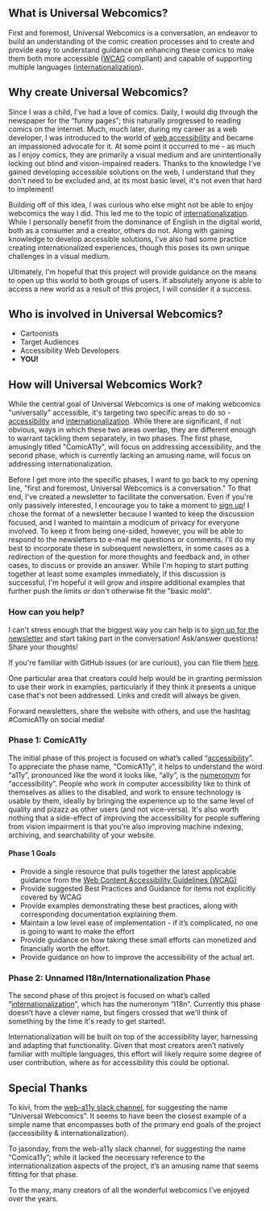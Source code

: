 <!-- blank line -->
<div hidden>
  
# Universal Webcomics

</div>

<article markdown="1" aria-labelledby="what-is-universal-webcomics">

## What is Universal Webcomics?
First and foremost, Universal Webcomics is a conversation, an endeavor to build an understanding of the comic creation processes and to create and provide easy to understand guidance on enhancing these comics to make them both more accessible ([WCAG](<a href="https://www.w3.org/WAI/standards-guidelines/wcag/">) compliant) and capable of supporting multiple languages ([internationalization](https://en.wikipedia.org/wiki/Internationalization_and_localization)).

</article>

<article markdown="1" aria-labelledby="why-create-universal-webcomics">

## Why create Universal Webcomics?
Since I was a child, I've had a love of comics. Daily, I would dig through the newspaper for the “funny pages”; this naturally progressed to reading comics on the internet. Much, much later, during my career as a web developer, I was introduced to the world of [web accessibility](https://en.wikipedia.org/wiki/Computer_accessibility) and became an impassioned advocate for it. At some point it occurred to me - as much as I enjoy comics, they are primarily a visual medium and are unintentionally locking out blind and vision-impaired readers. Thanks to the knowledge I've gained developing accessible solutions on the web, I understand that they don't need to be excluded and, at its most basic level, it's not even that hard to implement!

Building off of this idea, I was curious who else might not be able to enjoy webcomics the way I did. This led me to the topic of [internationalization](https://en.wikipedia.org/wiki/Internationalization_and_localization). While I personally benefit from the dominance of English in the digital world, both as a consumer and a creator, others do not. Along with gaining knowledge to develop accessible solutions, I've also had some practice creating internationalized experiences, though this poses its own unique challenges in a visual medium.

Ultimately, I'm hopeful that this project will provide guidance on the means to open up this world to both groups of users. If absolutely anyone is able to access a new world as a result of this project, I will consider it a success.

</article>

## Who is involved in Universal Webcomics?
<ul aria-labelledby="who-is-involved-in-universal-webcomics">
  <li>Cartoonists</li>
  <li>Target Audiences</li>
  <li>Accessibility Web Developers</li>
  <li><strong>YOU!</strong></li>
</ul>

<article markdown="1" aria-labelledby="how-will-universal-webcomics-work">

## How will Universal Webcomics Work?
While the central goal of Universal Webcomics is one of making webcomics "universally" accessible, it's targeting two specific areas to do so - [accessibility](https://en.wikipedia.org/wiki/Computer_accessibility) and [internationalization](https://en.wikipedia.org/wiki/Internationalization_and_localization). While there are significant, if not obvious, ways in which these two areas overlap, they are different enough to warrant tackling them separately, in two phases. The first phase, amusingly titled "ComicA11y", will focus on addressing accessibility, and the second phase, which is currently lacking an amusing name, will focus on addressing internationalization.

Before I get more into the specific phases, I want to go back to my opening line, "first and foremost, Universal Webcomics is a conversation." To that end, I've created a newsletter to facilitate the conversation. Even if you're only passively interested, I encourage you to take a moment to <a href="https://transientmonkey.us19.list-manage.com/subscribe/post?u=6127f83d0882bf25e5ea9bbb9&id=12fba3a234" uk-toggle="target: #newsletter">sign up</a>! I chose the format of a newsletter because I wanted to keep the discussion focused, and I wanted to maintain a modicum of privacy for everyone involved. To keep it from being one-sided, however, you will be able to respond to the newsletters to e-mail me questions or comments. I'll do my best to incorporate these in subsequent newsletters, in some cases as a redirection of the question for more thoughts and feedback and, in other cases, to discuss or provide an answer. While I'm hoping to start putting together at least some examples immediately, if this discussion is successful, I'm hopeful it will grow and inspire additional examples that further push the limits or don't otherwise fit the "basic mold".

<article markdown="1" aria-labelledby="how-can-you-help">

### How can you help?
I can't stress enough that the biggest way you can help is to <a href="https://transientmonkey.us19.list-manage.com/subscribe/post?u=6127f83d0882bf25e5ea9bbb9&id=12fba3a234" uk-toggle="target: #newsletter">sign up for the newsletter</a> and start taking part in the conversation! Ask/answer questions! Share your thoughts!

If you're familiar with GitHub issues (or are curious), you can file them [here](https://github.com/malcalevak/universal-webcomics/issues).

One particular area that creators could help would be in granting permission to use their work in examples, particularly if they think it presents a unique case that's not been addressed. Links and credit will <span class="uk-text-uppercase">always</span> be given.

Forward newsletters, share the website with others, and use the hashtag #ComicA11y on social media!

</article>

<article markdown="1" aria-labelledby="phase-1-comica11y">

### Phase 1: ComicA11y
The initial phase of this project is focused on what’s called “[accessibility](https://en.wikipedia.org/wiki/Computer_accessibility)”. To appreciate the phase name, "ComicA11y", it helps to understand the word “a11y”, pronounced like the word it looks like, “ally”, is the [numeronym](https://en.wikipedia.org/wiki/Numeronym) for “accessibility”. People who work in computer accessibility like to think of themselves as allies to the disabled, and work to ensure technology is usable by them, ideally by bringing the experience up to the same level of quality and pizazz as other users (and not vice-versa). It's also worth nothing that a side-effect of improving the accessibility for people suffering from vision impairment is that you're also improving machine indexing, archiving, and searchability of your website.

#### Phase 1 Goals
<ul aria-labelledby="phase-1-goals">
  <li>Provide a single resource that pulls together the latest applicable guidance from the <a href="https://www.w3.org/WAI/standards-guidelines/wcag/">Web Content Accessibility Guidelines (WCAG)</a>
  </li>
  <li>Provide suggested Best Practices and Guidance for items not explicitly covered by WCAG</li>
  <li>Provide examples demonstrating these best practices, along with corresponding documentation explaining them.</li>
  <li>Maintain a low level ease of implementation - if it’s complicated, no one is going to want to make the effort</li>
  <li>Provide guidance on how taking these small efforts can monetized and financially worth the effort.</li>
  <li>Provide guidance on how to improve the accessibility of the actual art.</li>
</ul>

</article>

<article markdown="1" aria-labelledby="phase-2-unnamed-i18ninternationalization-phase">

### Phase 2: Unnamed I18n/Internationalization Phase
The second phase of this project is focused on what’s called “[internationalization](https://en.wikipedia.org/wiki/Internationalization_and_localization)”, which has the numeronym “I18n”. Currently this phase doesn’t have a clever name, but fingers crossed that we'll think of something by the time it's ready to get started!.

Internationalization will be built on top of the accessibility layer, harnessing and adapting that functionality. Given that most creators aren’t natively familiar with multiple languages, this effort will likely require some degree of user contribution, where as for accessibility this could be optional.

</article>

</article>

<article markdown="1" aria-labelledby="special-thanks">

## Special Thanks
To kivi, from the [web-a11y slack channel](https://web-a11y.herokuapp.com/), for suggesting the name “Universal Webcomics”. It seems to have been the closest example of a simple name that encompasses both of the primary end goals of the project (accessibility & internationalization). 

To jasonday, from the web-a11y slack channel, for suggesting the name “Comica11y”; while it lacked the necessary reference to the internationalization aspects of the project, it’s an amusing name that seems fitting for that phase.

To the many, many creators of all the wonderful webcomics I’ve enjoyed over the years.

</article>
